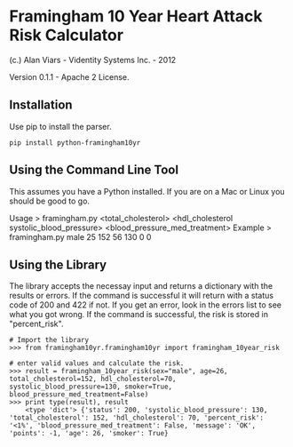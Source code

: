 Framingham 10 Year Heart Attack Risk Calculator
===============================================
(c.) Alan Viars - Videntity Systems Inc. - 2012

Version 0.1.1 - Apache 2 License.


Installation
------------

Use pip to install the parser.

    pip install python-framingham10yr


Using the Command Line Tool
---------------------------

This assumes you have a Python installed.  If you are on a Mac or Linux you
should be good to go.

Usage
    > framingham.py <sex> <age> <total_cholesterol> <hdl_cholesterol systolic_blood_pressure> <smoker> <blood_pressure_med_treatment>
Example
    > framingham.py male 25 152 56 130 0 0


Using the Library
-----------------

The library accepts the necessay input and returns a dictionary with the results
or errors. If the command is successful it will return with a status code of 200
and 422 if not. If you get an error, look in the errors list to see what you
got wrong.  If the command is successful, the risk is stored in "percent_risk".

    # Import the library
    >>> from framingham10yr.framingham10yr import framingham_10year_risk
    
    # enter valid values and calculate the risk.
    >>> result = framingham_10year_risk(sex="male", age=26, total_cholesterol=152, hdl_cholesterol=70,  systolic_blood_pressure=130, smoker=True, blood_pressure_med_treatment=False)
    >>> print type(result), result
        <type 'dict'> {'status': 200, 'systolic_blood_pressure': 130, 'total_cholesterol': 152, 'hdl_cholesterol': 70, 'percent_risk': '<1%', 'blood_pressure_med_treatment': False, 'message': 'OK', 'points': -1, 'age': 26, 'smoker': True}
